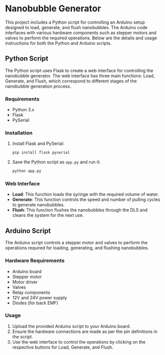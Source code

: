 # Nanobubble Generator

This project includes a Python script for controlling an Arduino setup designed to load, generate, and flush nanobubbles. The Arduino code interfaces with various hardware components such as stepper motors and valves to perform the required operations. Below are the details and usage instructions for both the Python and Arduino scripts.

## Python Script

The Python script uses Flask to create a web interface for controlling the nanobubble generator. The web interface has three main functions: Load, Generate, and Flush, which correspond to different stages of the nanobubble generation process.

### Requirements

- Python 3.x
- Flask
- PySerial

### Installation

1. Install Flask and PySerial:
   ```bash
   pip install flask pyserial
   ```

2. Save the Python script as `app.py` and run it:
   ```bash
   python app.py
   ```

### Web Interface

- **Load**: This function loads the syringe with the required volume of water.
- **Generate**: This function controls the speed and number of pulling cycles to generate nanobubbles.
- **Flush**: This function flushes the nanobubbles through the DLS and cleans the system for the next use.

## Arduino Script

The Arduino script controls a stepper motor and valves to perform the operations required for loading, generating, and flushing nanobubbles.

### Hardware Requirements

- Arduino board
- Stepper motor
- Motor driver
- Valves
- Relay components
- 12V and 24V power supply
- Diodes (for back EMF)

### Usage

1. Upload the provided Arduino script to your Arduino board.
2. Ensure the hardware connections are made as per the pin definitions in the script.
3. Use the web interface to control the operations by clicking on the respective buttons for Load, Generate, and Flush.
